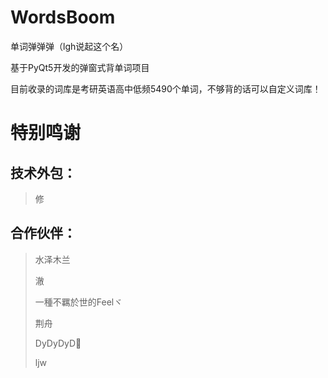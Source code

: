 # WordsBoom
单词弹弹弹（lgh说起这个名）

基于PyQt5开发的弹窗式背单词项目

目前收录的词库是考研英语高中低频5490个单词，不够背的话可以自定义词库！

# 特别鸣谢
## 技术外包：
>
> 修
> 
## 合作伙伴：
>
> 水泽木兰
>
> 澈
>
> 一種不羈於世的Feelヾ
>
> 荆舟
>
> DyDyDyD🍅
>
> ljw
